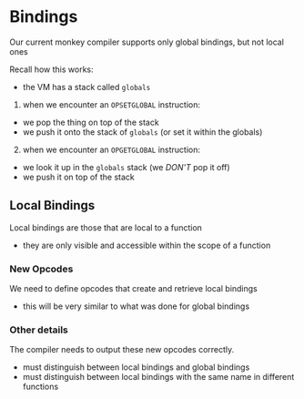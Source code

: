 # Bindings

Our current monkey compiler supports only global bindings, but not local ones

Recall how this works:
- the VM has a stack called `globals`
1. when we encounter an `OPSETGLOBAL` instruction:
  - we pop the thing on top of the stack
  - we push it onto the stack of `globals` (or set it within the globals)
2. when we encounter an `OPGETGLOBAL` instruction:
  - we look it up in the `globals` stack (we *DON'T* pop it off)
  - we push it on top of the stack


## Local Bindings
Local bindings are those that are local to a function
- they are only visible and accessible within the scope of a function

### New Opcodes
We need to define opcodes that create and retrieve local bindings
- this will be very similar to what was done for global bindings

### Other details
The compiler needs to output these new opcodes correctly.
- must distinguish between local bindings and global bindings
- must distinguish between local bindings with the same name in different functions